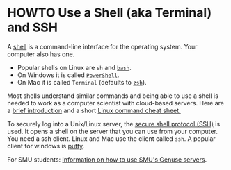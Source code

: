 # HOWTO Use a Shell (aka Terminal) and SSH

A [shell](https://en.wikipedia.org/wiki/Shell_(computing)) is a command-line interface for the operating system. Your computer also has one. 

* Popular shells on Linux are `sh` and [`bash`](https://www.gnu.org/software/bash/).
* On Windows it is called [`PowerShell`](https://learn.microsoft.com/en-us/powershell/).
* On Mac it is called `Terminal` (defaults to [`zsh`](https://zsh.sourceforge.io/)).

Most shells understand similar commands and being able to use a shell is needed to work as a computer 
scientist with cloud-based servers. Here are a [brief introduction](https://ubuntu.com/tutorials/command-line-for-beginners#1-overview) and
a short [Linux command cheat sheet.](https://files.fosswire.com/2007/08/fwunixref.pdf)

To securely log into a Unix/Linux server, the [secure shell protocol (SSH)](https://en.wikipedia.org/wiki/Secure_Shell) is used. It opens a shell on the server that you can use from your computer. You need a ssh client. Linux and Mac use
the client called `ssh`. A popular client for windows is [putty](https://www.putty.org/).

For SMU students: [Information on how to use SMU's Genuse servers](https://www.smu.edu/OIT/Services/genuse).